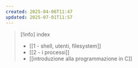 ```yaml
---
created: 2025-04-06T11:47
updated: 2025-07-01T11:57
---
```

>[!info] index
>- [[1 - shell, utenti, filesystem]]
>- [[2 - i processi]]
>- [[introduzione alla programmazione in C]]